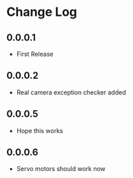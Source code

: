 # Change Log

## 0.0.0.1
- First Release

## 0.0.0.2
- Real camera exception checker added

## 0.0.0.5
- Hope this works

## 0.0.0.6
- Servo motors should work now